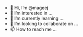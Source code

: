 - 👋 Hi, I’m @mageej
- 👀 I’m interested in ...
- 🌱 I’m currently learning ...
- 💞️ I’m looking to collaborate on ...
- 📫 How to reach me ...

<!---
mageej/mageej is a ✨ special ✨ repository because its `README.md` (this file) appears on your GitHub profile.
You can click the Preview link to take a look at your changes.
--->
